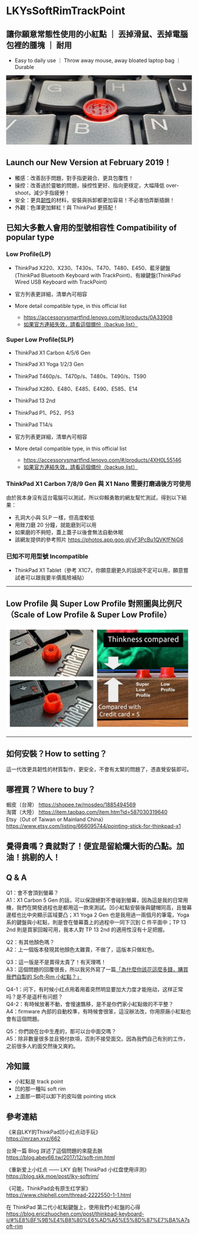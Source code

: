 # LKYsSoftRimTrackPoint

## 讓你願意常態性使用的小紅點 ｜ 丟掉滑鼠、丟掉電腦包裡的腫塊 ｜ 耐用

- Easy to daily use ｜ Throw away mouse, away bloated laptop bag ｜ Durable

![SoftRim_TPU](pictures/SoftRim_TPU.jpg)

## Launch our New Version at February 2019！

- 觸感：改善刮手問題，對手指更親合、更具包覆性！
- 操控：改善過於靈敏的問題，操控性更好、指向更穩定，大幅降低 over-shoot，減少手指疲勞！
- 安全：更具[韌性](pictures/SoftRim_TPU_FingerPress.jpg)的材料，安裝與拆卸都更加容易！不必害怕弄斷插銷！
- 外觀：色澤更加鮮紅！與 ThinkPad 更搭配！

## 已知大多數人會用的型號相容性 Compatibility of popular type

### Low Profile(LP)

- ThinkPad X220、X230、T430s、T470、T480、E450、藍牙鍵盤(ThinkPad Bluetooth Keyboard with TrackPoint)、有線鍵盤(ThinkPad Wired USB Keyboard with TrackPoint)

- 官方列表更詳細，清單內可相容
- More detail compatible type, in this official list  
  - <https://accessorysmartfind.lenovo.com/#/products/0A33908>
  - [如果官方連結失效，請看這個備份（backup list）](CompatibleList-LowProfile.md)  

### Super Low Profile(SLP)

- ThinkPad X1 Carbon 4/5/6 Gen
- ThinkPad X1 Yoga 1/2/3 Gen
- ThinkPad T460p/s、T470p/s、T480s、T490/s、T590
- ThinkPad X280、E480、E485、E490、E585、E14
- ThinkPad 13 2nd
- ThinkPad P1、P52、P53
- ThinkPad T14/s

- 官方列表更詳細，清單內可相容
- More detail compatible type, in this official list  
  - <https://accessorysmartfind.lenovo.com/#/products/4XH0L55146>
  - [如果官方連結失效，請看這個備份（backup list）](CompatibleList-SuperLowProfile.md)

### ThinkPad X1 Carbon 7/8/9 Gen 與 X1 Nano 需要打磨過後方可使用

由於我本身沒有這台電腦可以測試，所以仰賴勇敢的網友幫忙測試，得到以下結果：

- 孔洞大小與 SLP 一樣，但高度較低
- 用銼刀磨 20 分鐘，就能磨到可以用
- 如果磨的不夠短，蓋上蓋子以後會無法自動休眠
- 該網友提供的參考照片 <https://photos.app.goo.gl/yF3PcBu1QVKfFNjG6>

### 已知不可用型號 Incompatible

- ThinkPad X1 Tablet（參考 X1C7，你願意磨更久的話說不定可以用，願意嘗試者可以跟我要半價風險補貼）

---

## Low Profile 與 Super Low Profile 對照圖與比例尺（Scale of Low Profile & Super Low Profile）

![SLP_and_LP.jpg](pictures/SLP_and_LP.jpg)

---

## 如何安裝？How to setting？

這一代改更具韌性的材質製作，更安全，不會有太緊的問題了，憑直覺安裝即可。

## 哪裡買？Where to buy？

蝦皮（台灣） <https://shopee.tw/mosdeo/1885494569>  
淘寶（大陸） <https://item.taobao.com/item.htm?id=587030319640>  
Etsy（Out of Taiwan or Mainland China） <https://www.etsy.com/listing/666095744/pointing-stick-for-thinkpad-x1>

## 覺得貴嗎？貴就對了！便宜是留給爛大街的凸點。加油！挑剔的人！

## Q & A

Q1：會不會頂到螢幕？  
A1：X1 Carbon 5 Gen 的話，可以保證絕對不會碰到螢幕，因為這是我的日常用機，我們在開發過程也是都用這一款來測試。凹小紅點安裝後與鍵帽同高，且螢幕邊框也比中央顯示區域要凸；X1 Yoga 2 Gen 也是我用過一兩個月的筆電，Yoga 系的鍵盤與小紅點，則是會在螢幕蓋上的過程中一同下沉到 C 件平面中；TP 13 2nd 則是買家回報可用，我本人對 TP 13 2nd 的適用性沒有十足把握。

Q2：有其他顏色嗎？  
A2：上一個版本發現其他顏色太難賣，不做了，這版本只做紅色。

Q3：這一版是不是賣得太貴了！有天理嗎！  
A3：這個問題的回覆很長，所以我另外寫了一篇[「為什麼你該花這麼多錢，購買我們自製的 Soft-Rim 小紅點？」](TooExpensive.md)

Q4-1：问下，有时候小红点用着用着突然明显要加大力度才能拖动，这样正常吗？是不是遥杆有问题？  
Q4-2：有時候放著不動，會慢速飄移，是不是你們家小紅點做的不平整？  
A4：firmware 內部的自動校準，有時候會很笨，這沒辦法改，你用原廠小紅點也會有這個問題。  

Q5：你們說在台中生產的，那可以台中面交嗎？  
A5：除非數量很多並且預付款項，否則不接受面交。因為我們自己有別的工作，之前很多人約面交然後又爽約。  

## 冷知識

- 小紅點是 track point
- 凹的那一種叫 soft rim
- 上面那一顆可以卸下的皮叫做 pointing stick

## 參考連結

《来自LKY的ThinkPad凹小红点动手玩》  
<https://mrzan.xyz/662>

台灣一篇 Blog 詳述了這個問題的來龍去脈  
<https://blog.abev66.tw/2017/12/soft-rim.html> 

《重新爱上小红点 —— LKY 自制 ThinkPad 小红盘使用评测》  
<https://blog.skk.moe/post/lky-softrim/>

《可能，ThinkPad会有原生红学家》  
<https://www.chiphell.com/thread-2222550-1-1.html>

在 ThinkPad 第二代小紅點鍵盤上，使用我們小紅盤的心得  
<https://blog.ericzhuochen.com/post/thinkpad-keyboard-ii/#%E8%BF%9B%E4%B8%80%E6%AD%A5%E5%8D%87%E7%BA%A7soft-rim>
